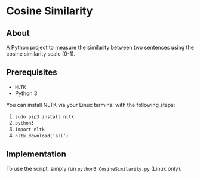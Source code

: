 # Cosine Similarity

## About

A Python project to measure the similarity between two sentences using the cosine similarity scale (0-1).

## Prerequisites

- `NLTK`
- Python 3

You can install NLTK via your Linux terminal with the following steps:

1. `sudo pip3 install nltk`
2. `python3`
3. `import nltk`
4. `nltk.download(‘all’)`

## Implementation

To use the script, simply run `python3 CosineSimilarity.py` (Linux only).
